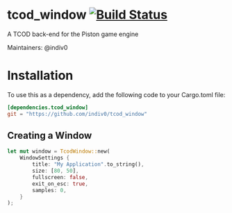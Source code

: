 # tcod_window [![Build Status](https://travis-ci.org/indiv0/tcod_window.svg?branch=master)](https://travis-ci.org/indiv0/tcod_window)

A TCOD back-end for the Piston game engine

Maintainers: @indiv0

# Installation

To use this as a dependency, add the following code to your Cargo.toml
file:

```toml
[dependencies.tcod_window]
git = "https://github.com/indiv0/tcod_window"
```

## Creating a Window

```rust
let mut window = TcodWindow::new(
    WindowSettings {
        title: "My Application".to_string(),
        size: [80, 50],
        fullscreen: false,
        exit_on_esc: true,
        samples: 0,
    }
);
```
